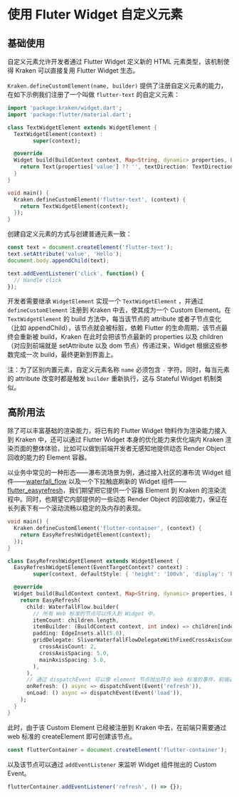 # 使用 Fluter Widget 自定义元素

## 基础使用

自定义元素允许开发者通过 Flutter Widget 定义新的 HTML 元素类型，该机制使得 Kraken 可以直接复用 Flutter Widget 生态。

`Kraken.defineCustomElement(name, builder)` 提供了注册自定义元素的能力，在如下示例我们注册了一个叫做 `flutter-text` 的自定义元素：

```dart
import 'package:kraken/widget.dart';
import 'package:flutter/material.dart';

class TextWidgetElement extends WidgetElement {
  TextWidgetElement(context) :
        super(context);

  @override
  Widget build(BuildContext context, Map<String, dynamic> properties, List<Widget> children) {
    return Text(properties['value'] ?? '', textDirection: TextDirection.ltr, style: TextStyle(color: Color.fromARGB(255, 100, 100, 100)));
  }
}

void main() {
  Kraken.defineCustomElement('flutter-text', (context) {
    return TextWidgetElement(context);
  });
}
```

创建自定义元素的方式与创建普通元素一致：

```js
const text = document.createElement('flutter-text');
text.setAttribute('value', 'Hello');
document.body.appendChild(text);

text.addEventListener('click', function() {
  // Handle click
});
```

开发者需要继承 `WidgetElement` 实现一个 `TextWidgetElement` ，并通过 `defineCustomElement` 注册到 Kraken 中去，使其成为一个 Custom Element。在 `TextWidgetElement` 的 build 方法中，每当该节点的 attribute 或者子节点变化（比如 appendChild），该节点就会被标脏，依赖 Flutter 的生命周期，该节点最终会重新被 build，Kraken 在此时会把该节点最新的 properties 以及 children （对应到前端就是 setAttribute 以及 dom 节点）传递过来，Widget 根据这些参数完成一次 build，最终更新到界面上。

注：为了区别内置元素，自定义元素名称 `name` 必须包含 `-` 字符。同时，每当元素的 attribute 改变时都是触发 `builder` 重新执行，这与 Stateful Widget 机制类似。

## 高阶用法

除了可以丰富基础的渲染能力，将已有的 Flutter Widget 物料作为渲染能力接入到 Kraken 中，还可以通过 Flutter Widget 本身的优化能力来优化端内 Kraken 渲染页面的整体体验，比如可以做到前端开发者无感知地提供动态 Render Object 回收的能力的 Element 容器。

以业务中常见的一种形态——瀑布流场景为例，通过接入社区的瀑布流 Widget 组件——[waterfall_flow](https://pub.dev/packages/waterfall_flow) 以及一个下拉触底刷新的 Widget 组件—— [flutter_easyrefresh](https://pub.dev/packages/flutter_easyrefresh)，我们期望把它提供一个容器 Element 到 Kraken 的渲染流程中。同时，也期望它内部提供的一些动态 Render Object 的回收能力，保证在长列表下有一个滚动流畅以稳定的及内存的表现。

```dart
void main() {
  Kraken.defineCustomElement('flutter-container', (context) {
    return EasyRefreshWidgetElement(context);
  });
}

class EasyRefreshWidgetElement extends WidgetElement {
  EasyRefreshWidgetElement(EventTargetContext? context) :
        super(context, defaultStyle: { 'height': '100vh', 'display': 'block' });

  @override
  Widget build(BuildContext context, Map<String, dynamic> properties, List<Widget> children) {
    return EasyRefresh(
      child: WaterfallFlow.builder(
        // 所有 Web 标准的节点可以传入到 Widget 中。
        itemCount: children.length,
        itemBuilder: (BuildContext context, int index) => children[index],
        padding: EdgeInsets.all(5.0),
        gridDelegate: SliverWaterfallFlowDelegateWithFixedCrossAxisCount(
          crossAxisCount: 2,
          crossAxisSpacing: 5.0,
          mainAxisSpacing: 5.0,
        ),
      ),
      // 通过 dispatchEvent 可以像 element 节点抛出符合 Web 标准的事件，前端通过 addEventListener 监听。
      onRefresh: () async => dispatchEvent(Event('refresh')),
      onLoad: () async => dispatchEvent(Event('load')),
    );
  }
}
```

此时，由于该 Custom Element 已经被注册到 Kraken 中去，在前端只需要通过 web 标准的 createElement 即可创建该节点。

```js
const flutterContainer = document.createElement('flutter-container');
```

以及该节点可以通过 `addEventListener` 来监听 Widget 组件抛出的 Custom Event。

```js
flutterContainer.addEventListener('refresh', () => {});
```
